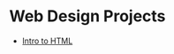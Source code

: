 # Web Design Projects

<ul>
<li><a href="intro_html/index.html" target=" _blank"> Intro to HTML</a></li>
<ul>